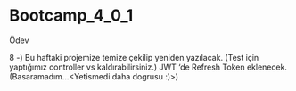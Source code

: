 # Bootcamp_4_0_1



Ödev 

 8 -) Bu haftaki projemize temize çekilip yeniden yazılacak.  (Test için yaptığımız controller vs kaldırabilirsiniz.)
JWT ‘de Refresh Token eklenecek.(Basaramadım...<Yetismedi daha dogrusu :)>)
			

			

		
		 	
			
